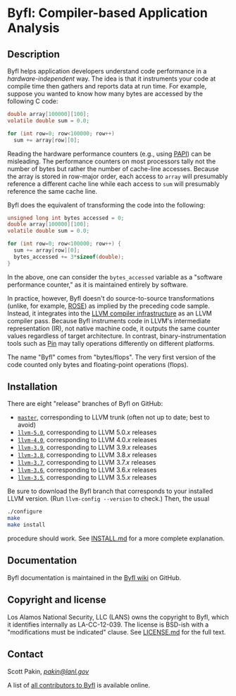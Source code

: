 Byfl: Compiler-based Application Analysis
=========================================

Description
-----------

Byfl helps application developers understand code performance in a _hardware-independent_ way.  The idea is that it instruments your code at compile time then gathers and reports data at run time.  For example, suppose you wanted to know how many bytes are accessed by the following C code:
```C
double array[100000][100];
volatile double sum = 0.0;

for (int row=0; row<100000; row++)
  sum += array[row][0];
```

Reading the hardware performance counters (e.g., using [PAPI](http://icl.cs.utk.edu/papi/)) can be misleading.  The performance counters on most processors tally not the number of bytes but rather the number of cache-line accesses.  Because the array is stored in row-major order, each access to `array` will presumably reference a different cache line while each access to `sum` will presumably reference the same cache line.

Byfl does the equivalent of transforming the code into the following:
```C
unsigned long int bytes accessed = 0;
double array[100000][100];
volatile double sum = 0.0;

for (int row=0; row<100000; row++) {
  sum += array[row][0];
  bytes_accessed += 3*sizeof(double);
}
```

In the above, one can consider the `bytes_accessed` variable as a "software performance counter," as it is maintained entirely by software.

In practice, however, Byfl doesn't do source-to-source transformations (unlike, for example, [ROSE](http://www.rosecompiler.org/)) as implied by the preceding code sample.  Instead, it integrates into the [LLVM compiler infrastructure](http://www.llvm.org/) as an LLVM compiler pass.  Because Byfl instruments code in LLVM's intermediate representation (IR), not native machine code, it outputs the same counter values regardless of target architecture.  In contrast, binary-instrumentation tools such as [Pin](https://software.intel.com/en-us/articles/pin-a-dynamic-binary-instrumentation-tool) may tally operations differently on different platforms.

The name "Byfl" comes from "bytes/flops".  The very first version of the code counted only bytes and floating-point operations (flops).

Installation
------------

There are eight "release" branches of Byfl on GitHub:

  * [`master`](https://github.com/lanl/Byfl), corresponding to LLVM trunk (often not up to date; best to avoid)
  * [`llvm-5.0`](https://github.com/lanl/Byfl/tree/llvm-5.0), corresponding to LLVM 5.0._x_ releases
  * [`llvm-4.0`](https://github.com/lanl/Byfl/tree/llvm-4.0), corresponding to LLVM 4.0._x_ releases
  * [`llvm-3.9`](https://github.com/lanl/Byfl/tree/llvm-3.9), corresponding to LLVM 3.9._x_ releases
  * [`llvm-3.8`](https://github.com/lanl/Byfl/tree/llvm-3.8), corresponding to LLVM 3.8._x_ releases
  * [`llvm-3.7`](https://github.com/lanl/Byfl/tree/llvm-3.7), corresponding to LLVM 3.7._x_ releases
  * [`llvm-3.6`](https://github.com/lanl/Byfl/tree/llvm-3.6), corresponding to LLVM 3.6._x_ releases
  * [`llvm-3.5`](https://github.com/lanl/Byfl/tree/llvm-3.5), corresponding to LLVM 3.5._x_ releases

Be sure to download the Byfl branch that corresponds to your installed LLVM version.  (Run `llvm-config --version` to check.)  Then, the usual
```bash
./configure
make
make install
```
procedure should work.  See [INSTALL.md](https://github.com/lanl/Byfl/blob/master/INSTALL.md) for a more complete explanation.

Documentation
-------------

Byfl documentation is maintained in the [Byfl wiki](https://github.com/lanl/Byfl/wiki) on GitHub.

Copyright and license
---------------------

Los Alamos National Security, LLC (LANS) owns the copyright to Byfl, which it identifies internally as LA-CC-12-039.  The license is BSD-ish with a "modifications must be indicated" clause.  See [LICENSE.md](https://github.com/lanl/Byfl/blob/master/LICENSE.md) for the full text.

Contact
-------

Scott Pakin, [_pakin@lanl.gov_](mailto:pakin@lanl.gov)

A list of [all contributors to Byfl](https://github.com/lanl/Byfl/wiki/contributors) is available online.
